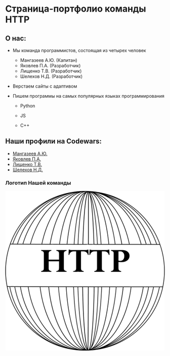 # Страница-портфолио команды HTTP

## О нас:

* Мы команда программистов, состоящая из четырех человек
    * Мангазеев А.Ю. (Капитан)
    * Яковлев П.А. (Разработчик)
    * Лищенко Т.В. (Разработчик)
    * Шелехов Н.Д. (Разработчик)
* Верстаем сайты с адаптивом

* Пишем программы на самых популярных языках программирования 

    * Python

    * JS

    * C++

## Наши профили на Codewars:

* [Мангазеев А.Ю.](https://www.codewars.com/users/alex3287)
* [Яковлев П.А.](https://www.codewars.com/users/PoulYak)
* [Лищенко Т.В.](https://www.codewars.com/users/Tim%20Deykun)
* [Шелехов Н.Д.](https://www.codewars.com/users/NikSuperPlay)

### Логотип Нашей команды

![Логотип](\лул.png)





